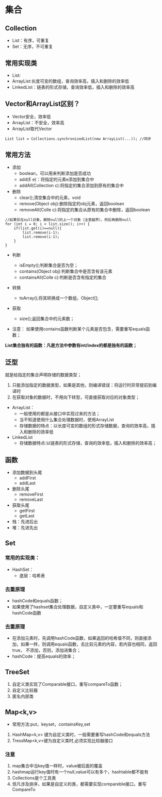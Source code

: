 # 集合
## Collection
- List：有序，可重复
- Set：无序，不可重复		
## 常用实现类
- List:
- ArrayList:长度可变的数组，查询效率高，插入和删除的效率低
- LinkedList：链表的形式存储，查询效率低，插入和删除的效率高
## Vector和ArrayList区别？
- Vector安全，效率低
- ArrayList：不安全，效率高
- ArrayList取代Vector
```
List list = Collections.synchronizedList(new ArrayList(...)); //同步
```
		
## 常用方法
- 添加
  - boolean，可以用来判断添加是否成功
  - add(E e)：将指定的元素e添加到集合中
  - addAll(Collection c):将指定的集合添加到原有的集合中
- 删除
  - clear();清空集合中的元素，void
  - remove(Object obj):删除指定的obj元素，返回boolean
  - removeAll(Colle c):将指定的集合从原有的集合中删除，返回boolean
```
//如果存在null对象，删除null的上一个对象（注意越界），然后再删除null
for (int i = 0; i < list.size(); i++) {
	if(list.get(i)==null){
		list.remove(i-1);		
		list.remove(i-1);
	}
}
```

- 判断
  - isEmpty();判断集合是否为空；
  - contains(Object obj):判断集合中是否含有该元素
  - containsAll(Colle c):判断是否含有指定的集合

- 转换
  - toArray();将其转换成一个数组，Object[];
		
- 获取
  - size();返回集合中的元素数；
	
- 注意：
	如果使用contains函数判断某个元素是否包含，需要重写equals函数；
				
**List集合独有的函数：凡是方法中参数有int/index的都是独有的函数；**
	
## 泛型
就是给指定的集合声明存储的数据类型；
1. 只能添加指定的数据类型，如果是其他，则编译错误：将运行时异常提前到编译时
2. 在获取对象的数据时，不用向下转型，可直接获取对应的对象类型；

- ArrayList：
  - 一般使用的都是从接口中实现过来的方法；
  - 当不知道使用什么集合处理数据时，使用ArrayList
  - 存储数据的特点：以长度可变的数组的形式存储数据，查询的效率高，插入和删除的效率低
- LinkedList
  - 存储数据特点:以链表的形式存储，查询的效率低，插入和删除的效率高；
	
## 函数
- 添加数据到头尾
  - addFirst
  - addLast
- 删除头尾
  - removeFirst
  - removeLast
- 获取头尾
  - getFirst
  - getLast
- 栈：先进后出
- 堆：先进先出
		
## Set
### 常用的实现类：
- HashSet：
  - 底层：哈希表
			
### 去重原理
- hashCode和equals函数；			
- 如果使用了hashset集合处理数据，自定义类中，一定要重写equals和hashCode函数
		
### 去重原理
- 在添加元素时，先调用hashCode函数，如果返回的哈希值不同，则直接添加，如果一样，则调用equals函数，去比较元素的内容，若内容也相同，返回true，
不添加，否则，添加进集合；
- hashCode：提高equals的效率；
	
	
## TreeSet		 
1. 自定义类实现了Comparable接口，重写compareTo函数；
2. 自定义比较器
3. 匿名内部类
		
## Map<k,v>
- 常用方法:put，keyset，containsKey,set
1. HashMap<k,v>
	键为自定义类时，一般需要重写hashCode和equals方法		
2. TressMap<k,v>键为自定义类时,必须实现比较器接口	
		
### 注意
1. map集合中当key值一样时，value被后面的覆盖
2. hashmap运行key值时有一个null,value可以有多个，hashtable都不能有
3. Collections是个工具类
4. 但凡涉及排序，如果是自定义的类，都需要实现compareble接口，重写CompareTo


